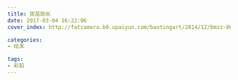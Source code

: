 ```yaml
---
title: 拔苗助长
date: 2017-03-04 16:22:06
cover_index: http://fatcamera.b0.upaiyun.com/baotingart/2014/12/bmzz-06-180x180.jpg

categories:
- 绘本

tags:
- 彩铅
---
```

